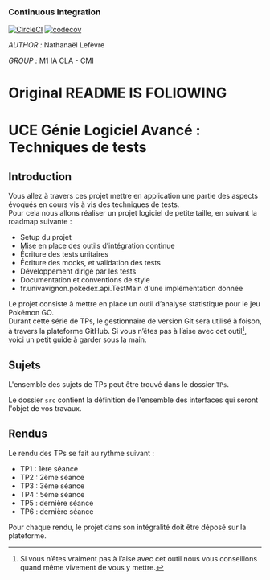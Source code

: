 ### Continuous Integration
[![CircleCI](https://circleci.com/gh/Nathanael-Lefevre/ceri-m1-techniques-de-test.svg?style=svg)](https://circleci.com/gh/circleci/circleci-docs/?branch=master)
[![codecov](https://codecov.io/gh/Nathanael-Lefevre/ceri-m1-techniques-de-test/branch/master/graph/badge.svg?token=QW3EWSAQCE)](https://codecov.io/gh/Nathanael-Lefevre/ceri-m1-techniques-de-test)

_AUTHOR :_ Nathanaël Lefèvre

_GROUP :_ M1 IA CLA - CMI



# Original README IS FOLlOWING
# UCE Génie Logiciel Avancé : Techniques de tests

## Introduction

Vous allez à travers ces projet mettre en application une partie des aspects évoqués en cours vis à vis des techniques de tests.  
Pour cela nous allons réaliser un projet logiciel de petite taille, en suivant la roadmap suivante : 
- Setup du projet
- Mise en place des outils d’intégration continue
- Écriture des tests unitaires
- Écriture des mocks, et validation des tests
- Développement dirigé par les tests
- Documentation et conventions de style
- fr.univavignon.pokedex.api.TestMain d'une implémentation donnée

Le projet consiste à mettre en place un outil d’analyse statistique pour le jeu Pokémon GO.  
Durant cette série de TPs, le gestionnaire de version Git sera utilisé à foison, à travers la plateforme GitHub. Si vous n’êtes pas à l’aise avec cet outil[^1], [voici](http://rogerdudler.github.io/git-guide/) un petit guide à garder sous la main.

## Sujets

L'ensemble des sujets de TPs peut être trouvé dans le dossier `TPs`.

Le dossier `src` contient la définition de l'ensemble des interfaces qui seront l'objet de vos travaux.

## Rendus

Le rendu des TPs se fait au rythme suivant :

- TP1 : 1ère séance
- TP2 : 2ème séance
- TP3 : 3ème séance
- TP4 : 5ème séance
- TP5 : dernière séance
- TP6 : dernière séance

Pour chaque rendu, le projet dans son intégralité doit être déposé sur la plateforme.

[^1]: Si vous n’êtes vraiment pas à l’aise avec cet outil nous vous conseillons quand même vivement de vous y mettre.
